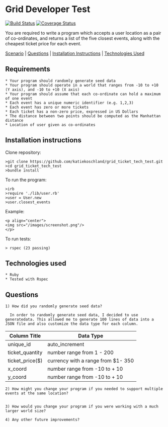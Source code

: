 # Grid Developer Test

[![Build Status](https://travis-ci.org/katiekoschland/grid_ticket_tech_test.svg?branch=master)](https://travis-ci.org/katiekoschland/grid_ticket_tech_test) [![Coverage Status](https://coveralls.io/repos/github/katiekoschland/grid_ticket_tech_test/badge.svg?branch=master)](https://coveralls.io/github/katiekoschland/grid_ticket_tech_test?branch=master)

You are required to write a program which accepts a user location as a pair of co-ordinates, and returns a list of the five closest events, along with the cheapest ticket price for each event.

[Scenario](#scenario) | [Questions](#questions) | [Installation Instructions](#installation-instructions) | [Technologies Used](#technologies-used)

## Requirements
````
* Your program should randomly generate seed data
* Your program should operate in a world that ranges from -10 to +10 (Y axis), and -10 to +10 (X axis)
* Your program should assume that each co-ordinate can hold a maximum of one event
* Each event has a unique numeric identifier (e.g. 1,2,3)
* Each event has zero or more tickets
* Each ticket has a non-zero price, expressed in US Dollars
* The distance between two points should be computed as the Manhattan distance
* Location of user given as co-ordinates
````

## Installation instructions

Clone repository:

````
>git clone https://github.com/katiekoschland/grid_ticket_tech_test.git
>cd grid_ticket_tech_test
>bundle install
````
To run the program:

````
>irb
>require './lib/user.rb'
>user = User.new
>user.closest_events
````
Example:

````
<p align="center">
<img src="/images/screenshot.png"/>
</p>
````
To run tests:

````
> rspec (23 passing)

````

## Technologies used

````
* Ruby
* Tested with Rspec
````


## Questions

````
1) How did you randomly generate seed data?

  In order to randomly generate seed data, I decided to use generatedata. This allowed me to generate 100 lines of data into a JSON file and also customize the data type for each column.

````
| Column Title      | Data Type     |
| ----------------- | ------------- |
| unique_id | auto_increment |
| ticket_quantity | number range from 1 - 200 |
| ticket_price($) |currency with a range from $1- 350 |
|  x_coord | number range from -10 to + 10 |
|  y_coord | number range from -10 to + 10

````
2) How might you change your program if you needed to support multiple events at the same location?


3) How would you change your program if you were working with a much larger world size?

4) Any other future improvements?
````
